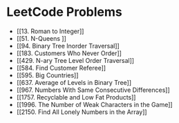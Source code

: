 # LeetCode Problems

- [[13. Roman to Integer]]
- [[51. N-Queens ]]
- [[94. Binary Tree Inorder Traversal]]
- [[183. Customers Who Never Order]]
- [[429. N-ary Tree Level Order Traversal]]
- [[584. Find Customer Referee]]
- [[595. Big Countries]]
- [[637. Average of Levels in Binary Tree]]
- [[967. Numbers With Same Consecutive Differences]]
- [[1757. Recyclable and Low Fat Products]]
- [[1996. The Number of Weak Characters in the Game]]
- [[2150. Find All Lonely Numbers in the Array]]